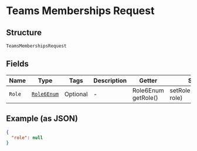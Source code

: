 
# Teams Memberships Request

## Structure

`TeamsMembershipsRequest`

## Fields

| Name | Type | Tags | Description | Getter | Setter |
|  --- | --- | --- | --- | --- | --- |
| `Role` | [`Role6Enum`](../../doc/models/role-6-enum.md) | Optional | - | Role6Enum getRole() | setRole(Role6Enum role) |

## Example (as JSON)

```json
{
  "role": null
}
```

